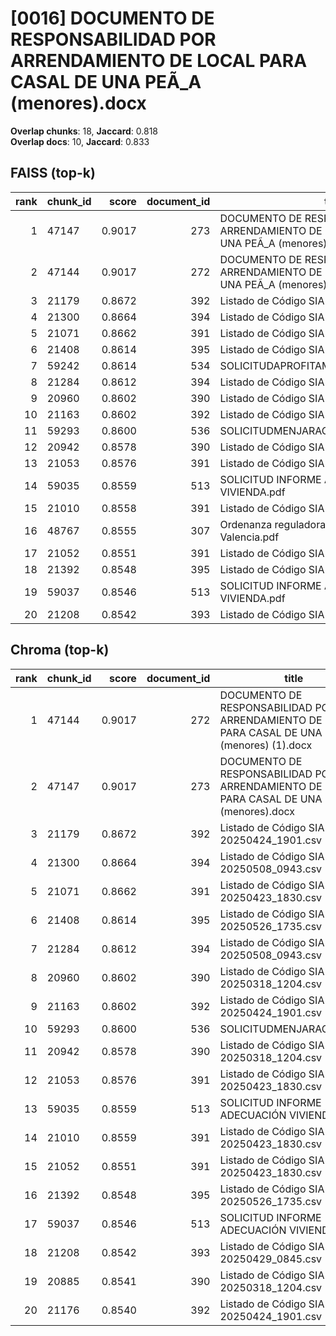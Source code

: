 # [0016] DOCUMENTO DE RESPONSABILIDAD POR ARRENDAMIENTO DE LOCAL PARA CASAL DE UNA PEÃ_A (menores).docx

**Overlap chunks**: 18, **Jaccard**: 0.818  
**Overlap docs**: 10, **Jaccard**: 0.833

## FAISS (top-k)
rank | chunk_id | score | document_id | title
---:|---|---:|---:|---
1 | 47147 | 0.9017 | 273 | DOCUMENTO DE RESPONSABILIDAD POR ARRENDAMIENTO DE LOCAL PARA CASAL DE UNA PEÃ_A (menores).docx
2 | 47144 | 0.9017 | 272 | DOCUMENTO DE RESPONSABILIDAD POR ARRENDAMIENTO DE LOCAL PARA CASAL DE UNA PEÃ_A (menores) (1).docx
3 | 21179 | 0.8672 | 392 | Listado de Código SIA 20250424_1901.csv
4 | 21300 | 0.8664 | 394 | Listado de Código SIA 20250508_0943.csv
5 | 21071 | 0.8662 | 391 | Listado de Código SIA 20250423_1830.csv
6 | 21408 | 0.8614 | 395 | Listado de Código SIA 20250526_1735.csv
7 | 59242 | 0.8614 | 534 | SOLICITUDAPROFITAMENTTERRASSA2025.pdf
8 | 21284 | 0.8612 | 394 | Listado de Código SIA 20250508_0943.csv
9 | 20960 | 0.8602 | 390 | Listado de Código SIA 20250318_1204.csv
10 | 21163 | 0.8602 | 392 | Listado de Código SIA 20250424_1901.csv
11 | 59293 | 0.8600 | 536 | SOLICITUDMENJARACASA.pdf
12 | 20942 | 0.8578 | 390 | Listado de Código SIA 20250318_1204.csv
13 | 21053 | 0.8576 | 391 | Listado de Código SIA 20250423_1830.csv
14 | 59035 | 0.8559 | 513 | SOLICITUD INFORME ADECUACIÓN VIVIENDA.pdf
15 | 21010 | 0.8558 | 391 | Listado de Código SIA 20250423_1830.csv
16 | 48767 | 0.8555 | 307 | Ordenanza reguladora de SandBox Urbano Valencia.pdf
17 | 21052 | 0.8551 | 391 | Listado de Código SIA 20250423_1830.csv
18 | 21392 | 0.8548 | 395 | Listado de Código SIA 20250526_1735.csv
19 | 59037 | 0.8546 | 513 | SOLICITUD INFORME ADECUACIÓN VIVIENDA.pdf
20 | 21208 | 0.8542 | 393 | Listado de Código SIA 20250429_0845.csv

## Chroma (top-k)
rank | chunk_id | score | document_id | title
---:|---|---:|---:|---
1 | 47144 | 0.9017 | 272 | DOCUMENTO DE RESPONSABILIDAD POR ARRENDAMIENTO DE LOCAL PARA CASAL DE UNA PEÃ_A (menores) (1).docx
2 | 47147 | 0.9017 | 273 | DOCUMENTO DE RESPONSABILIDAD POR ARRENDAMIENTO DE LOCAL PARA CASAL DE UNA PEÃ_A (menores).docx
3 | 21179 | 0.8672 | 392 | Listado de Código SIA 20250424_1901.csv
4 | 21300 | 0.8664 | 394 | Listado de Código SIA 20250508_0943.csv
5 | 21071 | 0.8662 | 391 | Listado de Código SIA 20250423_1830.csv
6 | 21408 | 0.8614 | 395 | Listado de Código SIA 20250526_1735.csv
7 | 21284 | 0.8612 | 394 | Listado de Código SIA 20250508_0943.csv
8 | 20960 | 0.8602 | 390 | Listado de Código SIA 20250318_1204.csv
9 | 21163 | 0.8602 | 392 | Listado de Código SIA 20250424_1901.csv
10 | 59293 | 0.8600 | 536 | SOLICITUDMENJARACASA.pdf
11 | 20942 | 0.8578 | 390 | Listado de Código SIA 20250318_1204.csv
12 | 21053 | 0.8576 | 391 | Listado de Código SIA 20250423_1830.csv
13 | 59035 | 0.8559 | 513 | SOLICITUD INFORME ADECUACIÓN VIVIENDA.pdf
14 | 21010 | 0.8559 | 391 | Listado de Código SIA 20250423_1830.csv
15 | 21052 | 0.8551 | 391 | Listado de Código SIA 20250423_1830.csv
16 | 21392 | 0.8548 | 395 | Listado de Código SIA 20250526_1735.csv
17 | 59037 | 0.8546 | 513 | SOLICITUD INFORME ADECUACIÓN VIVIENDA.pdf
18 | 21208 | 0.8542 | 393 | Listado de Código SIA 20250429_0845.csv
19 | 20885 | 0.8541 | 390 | Listado de Código SIA 20250318_1204.csv
20 | 21176 | 0.8540 | 392 | Listado de Código SIA 20250424_1901.csv
